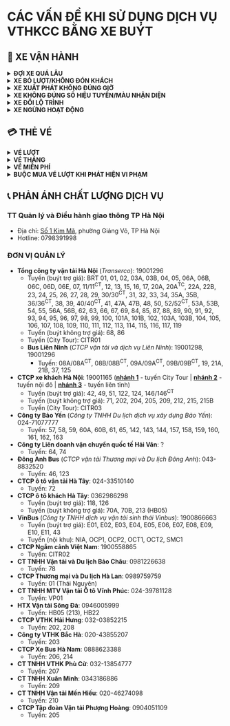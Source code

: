 # CÁC VẤN ĐỀ KHI SỬ DỤNG DỊCH VỤ VTHKCC BẰNG XE BUÝT
## 🚌 XE VẬN HÀNH
<details>
  <summary><b>ĐỢI XE QUÁ LÂU</b></summary>
  <br>
  
Vào các khung giờ cao điểm, do ùn tắc giao thông, việc lưu thông có thể gặp gián đoạn dẫn đến việc xe buýt trễ giờ. Trong một số trường hợp, xe buýt có thể tạm thời đổi lộ trình dẫn đến việc không có xe xuất hiện tại vài điểm dừng, tham khảo ở dưới.
</details>
<details>
  <summary><b>XE BỎ LƯỢT/KHÔNG ĐÓN KHÁCH</b></summary>
  <br>

   - <ins>**Ngoài giờ hoạt động**</ins>: Các xe vận hành theo khung giờ cố định, không đón khách khi chưa đến lượt hoặc đã hết lượt. Các xe ngoài giờ hoạt động thường để LED biểu thị **XE VỀ GARA**/**XE HUY ĐỘNG**/**E00 TUYẾN NGỪNG HOẠT ĐỘNG** hoặc tắt LED và đèn trong xe.<br>
     - Ví dụ:<br>
       - Tuyến A mở bến lúc 5:00, vào lúc 5:30 có xe của tuyến chạy trên đường nhưng không đón khách, đấy là xe di chuyển đến đầu bến để chuẩn bị vận hành.
       - Tuyến A đóng bến lúc 21:00, vào lúc 20:55 có xe của tuyến trả khách tại bến nhưng đi luôn và không đón khách tiếp, đấy là xe đã hết lượt. Lượt chạy 21:00 sẽ do khác đảm nhiệm.<br>
     - Nếu xe buýt đang trong giờ vận hành nhưng không đón khách tại điểm, vui lòng phản ánh với đơn vị quản lý của tuyến hoặc TT Quản lý và Điều hành giao thông TP Hà Nội tại [đây](https://github.com/alisznlong/XeBuytHanoi/blob/main/sub/buyt/VanDe.md#ph%E1%BA%A3n-%C3%A1nh-ch%E1%BA%A5t-l%C6%B0%E1%BB%A3ng-d%E1%BB%8Bch-v%E1%BB%A5).
   - <ins>**Xe hỏng/gặp sự cố**</ins>: Trong trường hợp xe hỏng/gặp sự cố nặng dẫn tới việc không thể tiếp tục vận hành, xe sẽ ngừng đón khách và di chuyển về khu vực sửa chữa của đơn vị quản lý.<br>
   - <ins>**Quá thời gian hoạt động**</ins>: Quá 10 phút kể từ thời điểm đóng bến (*lượt cuối của tuyến*), xe vận hành sẽ không còn được trợ giá. Trong trường hợp xe lượt cuối hoặc cận cuối về bến quá 10 phút của thời gian đóng bến thì xe đó sẽ ngừng đón khách.
     - Ví dụ:<br>
       - Tuyến 22A là một trong những tuyến bị <ins>âm giờ</ins> (*về bến muộn do ùn tắc giao thông*) khá nặng, do đó tuyến thường xuyên bỏ lượt cuối và cận cuối, đặc biệt là lượt từ đầu (B) KĐT Kiến Hưng
   - <ins>**Xe đang được sử dụng với mục đích khác**</ins>: Thực hiện nhiệm vụ thành phố giao, chở cán bộ công nhân viên của đơn vị quản lý,... Các xe đang được sử dụng với mục đích khác thường được tắt LED biểu thị để tránh gây nhầm lẫn cho khách hàng.
</details>
<details>
  <summary><b>XE XUẤT PHÁT KHÔNG ĐÚNG GIỜ</summary></b></summary>
  <br>

  - Xe buýt được phép xuất phát chênh lệch 1-3 phút so với lịch chạy cố định. Để tránh việc nhỡ xe, vui lòng chờ tại đầu bến tối thiểu 3-5 phút trước khi đến lịch chạy.
  - Các xe bị <ins>âm giờ</ins> (*về bến muộn do ùn tắc giao thông*) có thể sẽ đón khách và đi luôn ngay sau khi trả khách tại bến để đảm bảo thời gian vận hành và các lịch chạy kế tiếp được ổn định.
</details>
<details>
  <summary><b>XE KHÔNG ĐÚNG SỐ HIỆU TUYẾN/MÀU NHẬN DIỆN</b></summary>
  <br>

Trong một số trường hợp, tuyến thiếu xe vận hành nhưng không đảm bảo được xe dự phòng, đơn vị vận hành sẽ bổ sung xe từ tuyến khác. Xe bổ sung có thể mang số hiệu tuyến khác hoặc màu nhận diện khác.
</details>
<details>
  <summary><b>XE ĐỔI LỘ TRÌNH</summary></b></summary>
  <br>

   - Ngắn hạn: Trong một số trường hợp nhất định, xe buýt sẽ đổi lộ trình tạm thời để đảm bảo thời gian vận hành và các lịch chạy kế tiếp được ổn định.
     - Ví dụ:<br>
       - Lộ trình bị gián đoạn tạm thời: Thiên tai, tai nạn, sửa chữa ngắn, tắc đường quá lâu,...
       - Phục vụ các sự kiện lớn: Các giải chạy, lễ duyệt binh,...
   - Dài hạn: Trong trường hợp xe buýt phải đổi lộ trình dài hạn, thông tin sẽ được cập nhật diện rộng trên mạng xã hội, trang thông tin của đơn vị quản lý và báo đài.
     - Ví dụ:<br>
       - Lộ trình bị gián đoạn dài ngày: **Đổi lộ trình tạm thời của các tuyến buýt trong thời gian bảo trì cầu Thăng Long** năm 2020<sup>[[link](https://nhandan.vn/dieu-chinh-16-tuyen-xe-buyt-co-lo-trinh-di-qua-cau-thang-long-post607367.html)]</sup>.
</details>
<details>
  <summary><b>XE NGỪNG HOẠT ĐỘNG</summary></b></summary>
  <br>

   - Ngắn hạn: Măc dù các tuyến buýt trợ giá hoạt động liên tục không ngừng nghỉ, nhưng trong một số trường hợp nhất định, các tuyến sẽ phải ngừng hoạt động tạm thời trong thời gian ngắn, từ vài giờ cho đến vài ngày.
     - Ví dụ:<br>
       - Do thiên tai: **Ngừng hoạt động do ảnh hưởng của siêu bão Yagi** năm 2024<sup>[[link](https://thitruongtaichinh.kinhtedothi.vn/tai-chinh/tranh-sieu-bao-yagi-ha-noi-tam-dung-toan-bo-xe-buyt-va-tau-dien-126497.html)]</sup>.
       - Phục vụ các sự kiện lớn: **Phục vụ tổng duyệt Lễ kỉ niệm 80 năm Quốc khánh** năm 2025<sup>[[link](https://laodong.vn/xe/ha-noi-dung-hoat-dong-18-tuyen-dieu-chinh-lo-trinh-91-tuyen-buyt-dip-29-1565496.ldo)]</sup>.
   - Dài hạn: Trong trường hợp xe buýt phải ngừng hoạt động dài hạn, thông tin sẽ được cập nhật diện rộng trên mạng xã hội, trang thông tin của đơn vị quản lý và báo đài.
     - Ví dụ:<br>
       - [**Tuyến 43 tạm dừng hoạt động** năm 2025](https://hanoi.gov.vn/tin-so-nganh/tam-dung-hoat-dong-tuyen-buyt-so-43-tu-1-2-2025-4250106192843602.htm).
</details>

## 💳 THẺ VÉ
<details>
  <summary><b>VÉ LƯỢT</b></summary>
  <br>

  - <ins>**BẢO QUẢN VÉ**</ins>: Khách hàng khi sử dụng vé lượt có trách nhiệm bảo quản vé trong suốt hành trình. Trong trường hợp khách hàng không thể xuất trình vé lượt đã mua khi được nhân viên phục vụ hoặc giám sát yêu cầu kiểm tra, khách hàng sẽ buộc phải mua lại vé lượt.
  - <ins>**NHÂN VIÊN PHỤC VỤ ĐƯA VÉ CŨ**</ins>: NVPV đưa vé cũ (*vé đã bán cho người khác và bị xé sẵn*) được coi là hành vi lậu vé. Vui lòng phản ánh với đơn vị quản lý của tuyến hoặc TT Quản lý và Điều hành giao thông TP Hà Nội tại [đây](https://github.com/alisznlong/XeBuytHanoi/blob/main/sub/buyt/VanDe.md#ph%E1%BA%A3n-%C3%A1nh-ch%E1%BA%A5t-l%C6%B0%E1%BB%A3ng-d%E1%BB%8Bch-v%E1%BB%A5).
</details>
<details>
  <summary><b>VÉ THÁNG</b></summary>
  <br>

   - **THẺ VÉ VẬT LÝ**:
     - <ins>**TỊCH THU THẺ VÉ**</ins>: NVPV có quyền tịch thu vé tháng của khách hàng nếu phát hiện các hành vi:
       - Mượn vé: Sử dụng vé tháng của người khác.
       - Gian lận tem tháng: Khách hàng tiếp tục sử dụng vé tháng mặc dù chưa dán tem tháng hiện tại.
       - Sai tuyến: Khách hàng sử dụng vé đơn tuyến nhưng sử dụng vé tháng trên tuyến khác không được đăng ký.
       - Hết hiệu lực: Học sinh/sinh viên sử dụng vé tháng đã hết niên hạn đăng ký.
         - Ví dụ: Sinh viên A đã tốt nghiệp và hết niên hạn vé tháng vào tháng 1/2020, nhưng đã nhờ người khác mua hộ tem tháng để dán vé và tiếp tục sử dụng sau khi đã hết quyền lợi ưu tiên.
       - Vé giả: Khách hàng sử dụng vé tháng giả mạo để được miễn phí đi buýt.
     - <ins>**TỪ CHỐI SỬ DỤNG**</ins>: NVPV có quyền từ chối sử dụng vé tháng của khách hàng nếu phát hiện các hành vi:
       - Vé quá cũ/biến dạng: Khách hàng sử dụng vé tháng quá cũ, không còn khả năng để nhận dạng thông tin người đăng ký.
   - **THẺ VÉ ẢO/PHI VẬT LÝ**:
     - <ins>**TỪ CHỐI SỬ DỤNG**</ins>: NVPV có quyền từ chối sử dụng vé tháng của khách hàng nếu phát hiện các hành vi:
       - Mượn vé: Sử dụng vé tháng của người khác.
       - Sai hình thức: Khách hàng xuất trình thẻ vé ảo/phi vật lý dưới dạng ảnh chụp lại thay vì qua ứng dụng chính thức.
       - Sai tuyến: Khách hàng sử dụng vé đơn tuyến nhưng sử dụng vé tháng trên tuyến khác không được đăng ký.
       - Vé giả: Khách hàng sử dụng vé tháng giả mạo để được miễn phí đi buýt.
</details>
<details>
  <summary><b>VÉ MIỄN PHÍ</b></summary>
  <br>

   - **THẺ VÉ VẬT LÝ**:
     - <ins>**TỊCH THU THẺ VÉ**</ins>: NVPV có quyền tịch thu vé miễn phí của khách hàng nếu phát hiện các hành vi:
       - Mượn vé: Sử dụng vé tháng của người khác.
       - Hết hiệu lực: Khách hàng sử dụng vé miễn phí đã hết hiệu lực.
       - Vé giả: Khách hàng sử dụng vé tháng giả mạo để được miễn phí đi buýt.
     - <ins>**TỪ CHỐI SỬ DỤNG**</ins>: NVPV có quyền từ chối sử dụng vé tháng của khách hàng nếu phát hiện các hành vi:
       - Vé quá cũ/biến dạng: Khách hàng sử dụng vé miễn phí quá cũ, không còn khả năng để nhận dạng thông tin người đăng ký.
       - Hết hiệu lực: Khách hàng sử dụng vé miễn phí đã hết hiệu lực.
</details>
<details>
  <summary><b>BUỘC MUA VÉ LƯỢT KHI PHÁT HIỆN VI PHẠM</b></summary>

  - NVPV có quyền buộc khách hàng mua vé lượt sau khi phát hiện các hành vi gian lận hoặc vi phạm quy định sử dụng vé nêu trên.
</details>

## 📞 PHẢN ÁNH CHẤT LƯỢNG DỊCH VỤ
### TT Quản lý và Điều hành giao thông TP Hà Nội
- Địa chỉ: [Số 1 Kim Mã](https://maps.app.goo.gl/bqaWxjReobGUdZ2XA), phường Giảng Võ, TP Hà Nội
- Hotline: 0798391998
### ĐƠN VỊ QUẢN LÝ
- **Tổng công ty vận tải Hà Nội** (*Transerco*): 19001296
  - Tuyến (buýt trợ giá): BRT 01, 01, 02, 03A, 03B, 04, 05, 06A, 06B, 06C, 06D, 06E, 07, 11/11<sup>CT</sup>, 12, 13, 15, 16, 17, 20A, 20A<sup>TC</sup>, 22A, 22B, 23, 24, 25, 26, 27, 28, 29, 30/30<sup>CT</sup>, 31, 32, 33, 34, 35A, 35B, 36/36<sup>CT</sup>, 38, 39, 40/40<sup>CT</sup>, 41, 47A, 47B, 48, 50, 52/52<sup>CT</sup>, 53A, 53B, 54, 55, 56A, 56B, 62, 63, 66, 67, 69, 84, 85, 87, 88, 89, 90, 91, 92, 93, 94, 95, 96, 97, 98, 99, 100, 101A, 101B, 102, 103A, 103B, 104, 105, 106, 107, 108, 109, 110, 111, 112, 113, 114, 115, 116, 117, 119
  - Tuyến (buýt không trợ giá): 68, 86
  - Tuyến (City Tour): CITR01
  - **Bus Liên Ninh** (*CTCP vận tải và dịch vụ Liên Ninh*): 19001298, 19001296
    - Tuyến: 08A/08A<sup>CT</sup>, 08B/08B<sup>CT</sup>, 09A/09A<sup>CT</sup>, 09B/09B<sup>CT</sup>, 19, 21A, 21B, 37, 125
- **CTCP xe khách Hà Nội**: 19001165 (<ins>**nhánh 1**</ins> - tuyến City Tour | <ins>**nhánh 2**</ins> - tuyến nội đô | <ins>**nhánh 3**</ins> - tuyến liên tỉnh)
  - Tuyến (buýt trợ giá): 42, 49, 51, 122, 124, 146/146<sup>CT</sup>
  - Tuyến (buýt không trợ giá): 71, 202, 204, 205, 209, 212, 215, 215B
  - Tuyến (City Tour): CITR03
- **Công ty Bảo Yến** (*Công ty TNHH Du lịch dịch vụ xây dựng Bảo Yến*): 024-71077777
  - Tuyến: 57, 58, 59, 60A, 60B, 61, 65, 142, 143, 144, 157, 158, 159, 160, 161, 162, 163
- **Công ty Liên doanh vận chuyển quốc tế Hải Vân**: ?
  - Tuyến: 64, 74
- **Đông Anh Bus** (*CTCP vận tải Thương mại và Du lịch Đông Anh*): 043-8832520
  - Tuyến: 46, 123
- **CTCP ô tô vận tải Hà Tây**: 024-33510140
  - Tuyến: 72
- **CTCP ô tô khách Hà Tây**: 0362986298
  - Tuyến (buýt trợ giá): 118, 126
  - Tuyến (buýt không trợ giá): 70A, 70B, 213 (HB05)
- **VinBus** (*Công ty TNHH dịch vụ vận tải sinh thái Vinbus*): 1900866663
  - Tuyến (buýt trợ giá): E01, E02, E03, E04, E05, E06, E07, E08, E09, E10, E11, 43
  - Tuyến (nội khu): NIA, OCP1, OCP2, OCT1, OCT2, SMC1
- **CTCP Ngắm cảnh Việt Nam**: 1900558865
  - Tuyến: CITR02
- **CT TNHH Vận tải và Du lịch Bảo Châu**: 0981226638
  - Tuyến: 78
- **CTCP Thương mại và Du lịch Hà Lan**: 0989759759
  - Tuyến: 01 (Thái Nguyên)
- **CT TNHH MTV Vận tải Ô tô Vĩnh Phúc**: 024-39781128
  - Tuyến: VP01
- **HTX Vận tải Sông Đà**: 0946005999
  - Tuyến: HB05 (213), HB22
- **CTCP VTHK Hải Hưng**: 032-03852215
  - Tuyến: 202, 208
- **Công ty VTHK Bắc Hà**: 020-43855207
  - Tuyến: 203
- **CTCP Xe Bus Hà Nam**: 0888623388
  - Tuyến: 206, 214
- **CT TNHH VTHK Phù Cừ**: 	032-13854777
  - Tuyến: 207
- **CT TNHH Xuân Minh**: 0343186886
  - Tuyến: 209
- **CT TNHH Vận tải Mến Hiếu**: 020-46274098
  - Tuyến: 210
- **CTCP Tập đoàn Vận tải Phượng Hoàng**: 0904051109
  - Tuyến: 205
